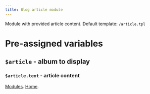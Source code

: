 ```yaml
---
title: Blog article module
---
```


Module with provided article content.
Default template: `/article.tpl`

# Pre-assigned variables

## `$article` - album to display

### `$article.text` - article content


[Modules](modules.md).
[Home](index.md).
